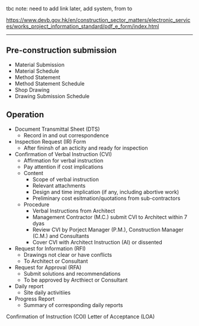﻿tbc
note: need to add link later, add system, from to

https://www.devb.gov.hk/en/construction_sector_matters/electronic_services/works_project_information_standard/pdf_e_form/index.html

---

## Pre-construction submission
- Material Submission
- Material Schedule
- Method Statement
- Method Statement Schedule
- Shop Drawing
- Drawing Submission Schedule

## Operation
- Document Transmittal Sheet (DTS)
	- Record in and out correspondence
- Inspection Request (IR) Form
	- After fininsh of an acticity and ready for inspection
- Confirmation of Verbal Instruction (CVI)
	- Affirmation for verbal instruction
	- Pay attention if cost implications 
	- Content
		- Scope of verbal instruction
		- Relevant attachments
		- Design and time implication (if any, including abortive work)
		- Preliminary cost esitmation/quotations from sub-contractors
	- Procedure
		- Verbal Instructions from Architect
		- Management Contractor (M.C.) submit CVI to Architect within 7 dyas
		- Review CVI by Porject Manager (P.M.), Construction Manager (C.M.) and Consultants
		- Cover CVI with Architect Instruction (AI) or dissented
- Request for Information (RFI)
	- Drawings not clear or have conflicts
	- To Architect or Consultant
- Request for Approval (RFA)
	- Submit solutions and recommendations
	- To be approved by Arcthiect or Consultant
- Daily report
	- Site daily activitiies
- Progress Report
	- Summary of corresponding daily reports


Confirmation of Instruction (COI)
Letter of Acceptance (LOA)
